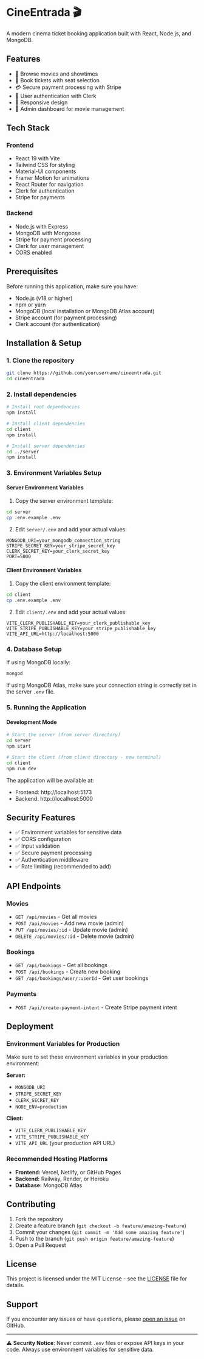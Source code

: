 # CineEntrada 🎬

A modern cinema ticket booking application built with React, Node.js, and MongoDB.

## Features

- 🎥 Browse movies and showtimes
- 🎫 Book tickets with seat selection
- 💳 Secure payment processing with Stripe
- 👤 User authentication with Clerk
- 📱 Responsive design
- 🔐 Admin dashboard for movie management

## Tech Stack

### Frontend

- React 19 with Vite
- Tailwind CSS for styling
- Material-UI components
- Framer Motion for animations
- React Router for navigation
- Clerk for authentication
- Stripe for payments

### Backend

- Node.js with Express
- MongoDB with Mongoose
- Stripe for payment processing
- Clerk for user management
- CORS enabled

## Prerequisites

Before running this application, make sure you have:

- Node.js (v18 or higher)
- npm or yarn
- MongoDB (local installation or MongoDB Atlas account)
- Stripe account (for payment processing)
- Clerk account (for authentication)

## Installation & Setup

### 1. Clone the repository

```bash
git clone https://github.com/yourusername/cineentrada.git
cd cineentrada
```

### 2. Install dependencies

```bash
# Install root dependencies
npm install

# Install client dependencies
cd client
npm install

# Install server dependencies
cd ../server
npm install
```

### 3. Environment Variables Setup

#### Server Environment Variables

1. Copy the server environment template:

```bash
cd server
cp .env.example .env
```

2. Edit `server/.env` and add your actual values:

```env
MONGODB_URI=your_mongodb_connection_string
STRIPE_SECRET_KEY=your_stripe_secret_key
CLERK_SECRET_KEY=your_clerk_secret_key
PORT=5000
```

#### Client Environment Variables

1. Copy the client environment template:

```bash
cd client
cp .env.example .env
```

2. Edit `client/.env` and add your actual values:

```env
VITE_CLERK_PUBLISHABLE_KEY=your_clerk_publishable_key
VITE_STRIPE_PUBLISHABLE_KEY=your_stripe_publishable_key
VITE_API_URL=http://localhost:5000
```

### 4. Database Setup

If using MongoDB locally:

```bash
mongod
```

If using MongoDB Atlas, make sure your connection string is correctly set in the server `.env` file.

### 5. Running the Application

#### Development Mode

```bash
# Start the server (from server directory)
cd server
npm start

# Start the client (from client directory - new terminal)
cd client
npm run dev
```

The application will be available at:

- Frontend: http://localhost:5173
- Backend: http://localhost:5000

## Security Features

- ✅ Environment variables for sensitive data
- ✅ CORS configuration
- ✅ Input validation
- ✅ Secure payment processing
- ✅ Authentication middleware
- ✅ Rate limiting (recommended to add)

## API Endpoints

### Movies

- `GET /api/movies` - Get all movies
- `POST /api/movies` - Add new movie (admin)
- `PUT /api/movies/:id` - Update movie (admin)
- `DELETE /api/movies/:id` - Delete movie (admin)

### Bookings

- `GET /api/bookings` - Get all bookings
- `POST /api/bookings` - Create new booking
- `GET /api/bookings/user/:userId` - Get user bookings

### Payments

- `POST /api/create-payment-intent` - Create Stripe payment intent

## Deployment

### Environment Variables for Production

Make sure to set these environment variables in your production environment:

**Server:**

- `MONGODB_URI`
- `STRIPE_SECRET_KEY`
- `CLERK_SECRET_KEY`
- `NODE_ENV=production`

**Client:**

- `VITE_CLERK_PUBLISHABLE_KEY`
- `VITE_STRIPE_PUBLISHABLE_KEY`
- `VITE_API_URL` (your production API URL)

### Recommended Hosting Platforms

- **Frontend:** Vercel, Netlify, or GitHub Pages
- **Backend:** Railway, Render, or Heroku
- **Database:** MongoDB Atlas

## Contributing

1. Fork the repository
2. Create a feature branch (`git checkout -b feature/amazing-feature`)
3. Commit your changes (`git commit -m 'Add some amazing feature'`)
4. Push to the branch (`git push origin feature/amazing-feature`)
5. Open a Pull Request

## License

This project is licensed under the MIT License - see the [LICENSE](LICENSE) file for details.

## Support

If you encounter any issues or have questions, please [open an issue](https://github.com/yourusername/cineentrada/issues) on GitHub.

---

⚠️ **Security Notice**: Never commit `.env` files or expose API keys in your code. Always use environment variables for sensitive data.
